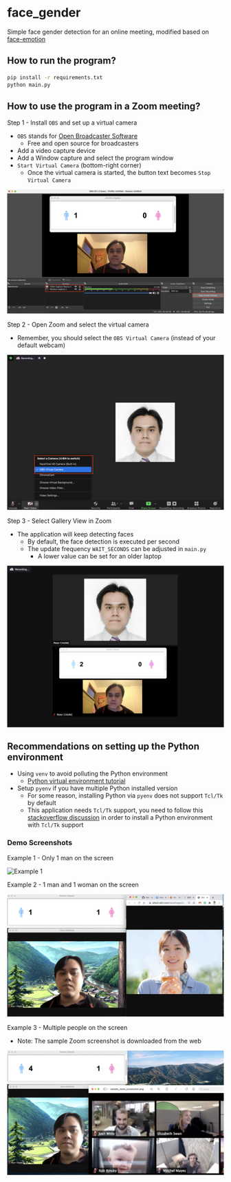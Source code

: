 # face_gender
Simple face gender detection for an online meeting, modified based on [face-emotion](https://github.com/DeepSE/face-emotion)


## How to run the program?
```bash
pip install -r requirements.txt
python main.py
```

## How to use the program in a Zoom meeting?

Step 1 - Install `OBS` and set up a virtual camera

- `OBS` stands for [Open Broadcaster Software](https://obsproject.com/)
    - Free and open source for broadcasters
- Add a video capture device
- Add a Window capture and select the program window
- `Start Virtual Camera` (bottom-right corner)
    - Once the virtual camera is started, the button text becomes `Stop Virtual Camera`

![Step 1](how_to_use_with_zoom/use_with_zoom_step1.png)


Step 2 - Open Zoom and select the virtual camera 

- Remember, you should select the `OBS Virtual Camera` (instead of your default webcam)

![Step 2](how_to_use_with_zoom/use_with_zoom_step2.png)

Step 3 - Select Gallery View in Zoom

- The application will keep detecting faces 
    - By default, the face detection is executed per second 
    - The update frequency `WAIT_SECONDS` can be adjusted in `main.py`
        - A lower value can be set for an older laptop

![Step 3](how_to_use_with_zoom/use_with_zoom_step3.png)


## Recommendations on setting up the Python environment

- Using `venv` to avoid polluting the Python environment
    - [Python virtual environment tutorial](https://docs.python.org/3/tutorial/venv.html)
- Setup `pyenv` if you have multiple Python installed version
    - For some reason, installing Python via `pyenv` does not support `Tcl/Tk` by default
    - This application needs `Tcl/Tk` support, you need to follow this [stackoverflow discussion](https://stackoverflow.com/questions/60469202/unable-to-install-tkinter-with-pyenv-pythons-on-macos) in order to install a Python environment with `Tcl/Tk` support

### Demo Screenshots

Example 1 - Only 1 man on the screen

![Example 1](screenshots/example1.png)

Example 2 - 1 man and 1 woman on the screen 

![Example 2](screenshots/example2.png)

Example 3 - Multiple people on the screen

- Note: The sample Zoom screenshot is downloaded from the web

![Example 3](screenshots/example3.png)




